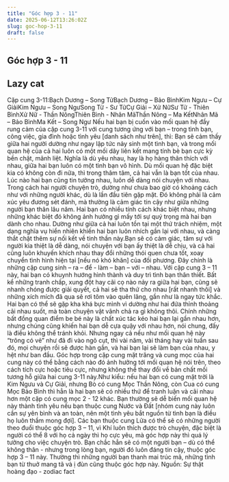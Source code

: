 ```yaml
---
title: "Góc hợp 3 - 11"
date: 2025-06-12T13:26:02Z
slug: goc-hop-3-11
draft: false
---
```


## Góc hợp 3 - 11

## Lazy cat

Cặp cung 3-11:​Bạch Dương – Song Tử​Bạch Dương – Bảo Bình​Kim Ngưu – Cự Giải​Kim Ngưu – Song Ngư​Song Tử - Sư Tử​Cự Giải – Xử Nữ​Sư Tử - Thiên Bình​Xử Nữ - Thần Nông​Thiên Bình - Nhân Mã​Thần Nông – Ma Kết​Nhân Mã – Bảo Bình​Ma Kết – Song Ngư​ ​Nếu hai bạn bị cuốn vào mối quan hệ đầy rung cảm của cặp cung 3-11 với cung tương ứng với bạn – trong tình bạn, công việc, gia đình hoặc tình yêu [danh sách như trên], thì:​ ​Bạn sẽ cảm thấy giữa hai người dường như ngay lập tức nảy sinh một tình bạn, và trong mối quan hệ của cả hai luôn có một mối dây liên kết mang tính bè bạn cực kỳ bền chặt, mãnh liệt. Nghĩa là dù yêu nhau, hay là họ hàng thân thích với nhau, giữa hai bạn luôn có một tình bạn vô hình. Dù mối quan hệ đặc biệt kia có không còn đi nữa, thì trong thâm tâm, cả hai vẫn là bạn tốt của nhau.​Lúc nào hai bạn cũng tin tưởng nhau, luôn dễ dàng nói chuyện với nhau. Trong cách hai người chuyện trò, dường như chưa bao giờ có khoảng cách như với những người khác, dù là lần đầu tiên gặp mặt. Đó không phải là cảm xúc yêu đương sét đánh, mà thường là cảm giác tin cậy như giữa những người bạn thân lâu năm.​ ​Hai bạn có nhiều tính cách khác biệt nhau, nhưng những khác biệt đó không ảnh hưởng gì mấy tới sự quý trọng mà hai bạn dành cho nhau. Dường như giữa cả hai luôn tồn tại một thứ trách nhiệm, một dạng nghĩa vụ hiển nhiên khiến hai bạn luôn nhích gần lại với nhau, và càng thắt chặt thêm sự nối kết về tinh thần này.​ ​Bạn sẽ có cảm giác, tâm sự với người kia thiệt là dễ dàng, nói chuyện với bạn ấy thiệt là dễ chịu, và cả hai cũng luôn khuyến khích nhau thay đổi những thói quen chưa tốt, xoay chuyển tình hình hiện tại [nếu nó khó khăn] của đối phương. Đây chính là những cặp cung sinh – ra – để - làm – bạn – với – nhau.​ ​Với cặp cung 3 – 11 này, hai bạn có khuynh hướng hình thành và duy trì tình bạn thân thiết. Bất kể những tranh chấp, xung đột hay cãi cọ nào nảy ra giữa hai bạn, cũng sẽ nhanh chóng được giải quyết, cả hai sẽ tha thứ cho nhau [rất nhanh thôi] và những xích mích đã qua sẽ rơi tõm vào quên lãng, gần như là ngay tức khắc. Hai bạn có thể sẽ gặp kha khá bực mình vì dường như hai đứa thỉnh thoảng cãi nhau suốt, mà toàn chuyện vặt vãnh chả ra gì không thôi. Chính những bất đồng quan điểm be bé này là chất xúc tác kéo hai bạn lại gần nhau hơn, nhưng chúng cũng khiến hai bạn dễ cựa quậy với nhau hơn, nói chung, đấy là điều không thể tránh khỏi. Nhưng ngay cả nếu như mối quan hệ này “trông có vẻ” như đã đi vào ngõ cụt, thì vài năm, vài tháng hay vài tuần sau đó, mọi chuyện rồi sẽ được hàn gắn, và hai bạn lại sẽ làm bạn của nhau, y hệt như ban đầu.​ ​Góc hợp trong cặp cung mặt trăng và cung mọc của hai cung này có thể bằng cách nào đó ảnh hưởng tới mối quan hệ nói trên, theo cách tích cực hoặc tiêu cực, nhưng không thể thay đổi về bản chất mối tương hỗ giữa hai cung 3-11 này.​Như kiểu: nếu hai bạn có cung mặt trời là Kim Ngưu và Cự Giải, nhưng Bò có cung Mọc Thần Nông, còn Cua có cung Mọc Bảo Bình thì hẳn là hai bạn sẽ có nhiều thứ để tranh luận và cãi nhau hơn một cặp có cung mọc 2 - 12 khác.​ ​Bạn thường sẽ dễ biến mối quan hệ này thành tình yêu nếu bạn thuộc cung Nước và Đất [nhóm cung này luôn cần sự yên bình và an toàn, nên một tình yêu bắt nguồn từ tình bạn là điều họ luôn thầm mong đợi]. ​Các bạn thuộc cung Lửa có thể sẽ có những người theo đuổi thuộc góc hợp 3 – 11, vì Khí luôn thích được trò chuyện, đặc biệt là người có thể 8 với họ cả ngày thì họ cực yêu, mà góc hợp này thì quá lý tưởng cho việc chuyện trò.​ ​Bạn chắc hẳn sẽ có một người bạn – dù có thể không thân - nhưng trong lòng bạn, người đó luôn đáng tin cậy, thuộc góc hợp 3 – 11 này. Thường thì những người bạn thanh mai trúc mã, những tình bạn từ thuở mang tã và ị đùn cũng thuộc góc hợp này.​ ​Nguồn: Sự thật hoàng đạo - zodiac fact​​